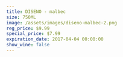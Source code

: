 ```yaml
---
title: DISENO - malbec
size: 750ML
image: /assets/images/diseno-malbec-2.png
reg_price: $9.99
special_price: $7.99
expiration_date: 2017-04-04 00:00:00
show_wine: false
---
```



